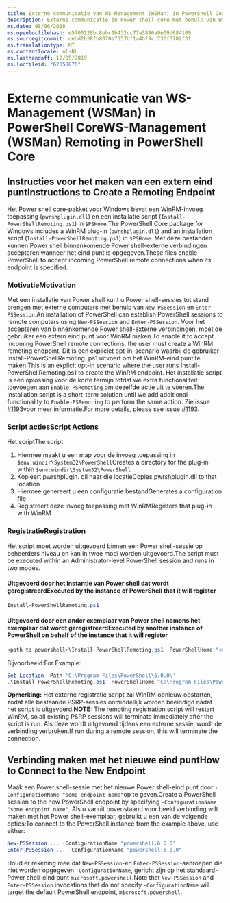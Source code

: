 ```yaml
---
title: Externe communicatie van WS-Management (WSMan) in PowerShell Core
description: Externe communicatie in Power shell core met behulp van WSMan
ms.date: 08/06/2018
ms.openlocfilehash: e5f00128bc8ebc1b432cc77a5896a9e09d684109
ms.sourcegitcommit: debd2b38fb8070a7357bf1a4bf9cc736f3702f31
ms.translationtype: MT
ms.contentlocale: nl-NL
ms.lasthandoff: 12/05/2019
ms.locfileid: "62058876"
---
```

# <a name="ws-management-wsman-remoting-in-powershell-core"></a><span data-ttu-id="44bcb-103">Externe communicatie van WS-Management (WSMan) in PowerShell Core</span><span class="sxs-lookup"><span data-stu-id="44bcb-103">WS-Management (WSMan) Remoting in PowerShell Core</span></span>

## <a name="instructions-to-create-a-remoting-endpoint"></a><span data-ttu-id="44bcb-104">Instructies voor het maken van een extern eind punt</span><span class="sxs-lookup"><span data-stu-id="44bcb-104">Instructions to Create a Remoting Endpoint</span></span>

<span data-ttu-id="44bcb-105">Het Power shell core-pakket voor Windows bevat een WinRM-invoeg toepassing (`pwrshplugin.dll`) en een installatie script (`Install-PowerShellRemoting.ps1`) in `$PSHome`.</span><span class="sxs-lookup"><span data-stu-id="44bcb-105">The PowerShell Core package for Windows includes a WinRM plug-in (`pwrshplugin.dll`) and an installation script (`Install-PowerShellRemoting.ps1`) in `$PSHome`.</span></span>
<span data-ttu-id="44bcb-106">Met deze bestanden kunnen Power shell binnenkomende Power shell-externe verbindingen accepteren wanneer het eind punt is opgegeven.</span><span class="sxs-lookup"><span data-stu-id="44bcb-106">These files enable PowerShell to accept incoming PowerShell remote connections when its endpoint is specified.</span></span>

### <a name="motivation"></a><span data-ttu-id="44bcb-107">Motivatie</span><span class="sxs-lookup"><span data-stu-id="44bcb-107">Motivation</span></span>

<span data-ttu-id="44bcb-108">Met een installatie van Power shell kunt u Power shell-sessies tot stand brengen met externe computers met behulp van `New-PSSession` en `Enter-PSSession`.</span><span class="sxs-lookup"><span data-stu-id="44bcb-108">An installation of PowerShell can establish PowerShell sessions to remote computers using `New-PSSession` and `Enter-PSSession`.</span></span>
<span data-ttu-id="44bcb-109">Voor het accepteren van binnenkomende Power shell-externe verbindingen, moet de gebruiker een extern eind punt voor WinRM maken.</span><span class="sxs-lookup"><span data-stu-id="44bcb-109">To enable it to accept incoming PowerShell remote connections, the user must create a WinRM remoting endpoint.</span></span>
<span data-ttu-id="44bcb-110">Dit is een expliciet opt-in-scenario waarbij de gebruiker Install-PowerShellRemoting. ps1 uitvoert om het WinRM-eind punt te maken.</span><span class="sxs-lookup"><span data-stu-id="44bcb-110">This is an explicit opt-in scenario where the user runs Install-PowerShellRemoting.ps1 to create the WinRM endpoint.</span></span>
<span data-ttu-id="44bcb-111">Het installatie script is een oplossing voor de korte termijn totdat we extra functionaliteit toevoegen aan `Enable-PSRemoting` om dezelfde actie uit te voeren.</span><span class="sxs-lookup"><span data-stu-id="44bcb-111">The installation script is a short-term solution until we add additional functionality to `Enable-PSRemoting` to perform the same action.</span></span>
<span data-ttu-id="44bcb-112">Zie issue [#1193](https://github.com/PowerShell/PowerShell/issues/1193)voor meer informatie.</span><span class="sxs-lookup"><span data-stu-id="44bcb-112">For more details, please see issue [#1193](https://github.com/PowerShell/PowerShell/issues/1193).</span></span>

### <a name="script-actions"></a><span data-ttu-id="44bcb-113">Script acties</span><span class="sxs-lookup"><span data-stu-id="44bcb-113">Script Actions</span></span>

<span data-ttu-id="44bcb-114">Het script</span><span class="sxs-lookup"><span data-stu-id="44bcb-114">The script</span></span>

1. <span data-ttu-id="44bcb-115">Hiermee maakt u een map voor de invoeg toepassing in `$env:windir\System32\PowerShell`</span><span class="sxs-lookup"><span data-stu-id="44bcb-115">Creates a directory for the plug-in within `$env:windir\System32\PowerShell`</span></span>
1. <span data-ttu-id="44bcb-116">Kopieert pwrshplugin. dll naar die locatie</span><span class="sxs-lookup"><span data-stu-id="44bcb-116">Copies pwrshplugin.dll to that location</span></span>
1. <span data-ttu-id="44bcb-117">Hiermee genereert u een configuratie bestand</span><span class="sxs-lookup"><span data-stu-id="44bcb-117">Generates a configuration file</span></span>
1. <span data-ttu-id="44bcb-118">Registreert deze invoeg toepassing met WinRM</span><span class="sxs-lookup"><span data-stu-id="44bcb-118">Registers that plug-in with WinRM</span></span>

### <a name="registration"></a><span data-ttu-id="44bcb-119">Registratie</span><span class="sxs-lookup"><span data-stu-id="44bcb-119">Registration</span></span>

<span data-ttu-id="44bcb-120">Het script moet worden uitgevoerd binnen een Power shell-sessie op beheerders niveau en kan in twee modi worden uitgevoerd.</span><span class="sxs-lookup"><span data-stu-id="44bcb-120">The script must be executed within an Administrator-level PowerShell session and runs in two modes.</span></span>

#### <a name="executed-by-the-instance-of-powershell-that-it-will-register"></a><span data-ttu-id="44bcb-121">Uitgevoerd door het instantie van Power shell dat wordt geregistreerd</span><span class="sxs-lookup"><span data-stu-id="44bcb-121">Executed by the instance of PowerShell that it will register</span></span>

```powershell
Install-PowerShellRemoting.ps1
```

#### <a name="executed-by-another-instance-of-powershell-on-behalf-of-the-instance-that-it-will-register"></a><span data-ttu-id="44bcb-122">Uitgevoerd door een ander exemplaar van Power shell namens het exemplaar dat wordt geregistreerd</span><span class="sxs-lookup"><span data-stu-id="44bcb-122">Executed by another instance of PowerShell on behalf of the instance that it will register</span></span>

```powershell
<path to powershell>\Install-PowerShellRemoting.ps1 -PowerShellHome "<absolute path to the instance's $PSHOME>"
```

<span data-ttu-id="44bcb-123">Bijvoorbeeld:</span><span class="sxs-lookup"><span data-stu-id="44bcb-123">For Example:</span></span>

```powershell
Set-Location -Path 'C:\Program Files\PowerShell\6.0.0\'
.\Install-PowerShellRemoting.ps1 -PowerShellHome "C:\Program Files\PowerShell\6.0.0\"
```

<span data-ttu-id="44bcb-124">**Opmerking:** Het externe registratie script zal WinRM opnieuw opstarten, zodat alle bestaande PSRP-sessies onmiddellijk worden beëindigd nadat het script is uitgevoerd.</span><span class="sxs-lookup"><span data-stu-id="44bcb-124">**NOTE:** The remoting registration script will restart WinRM, so all existing PSRP sessions will terminate immediately after the script is run.</span></span> <span data-ttu-id="44bcb-125">Als deze wordt uitgevoerd tijdens een externe sessie, wordt de verbinding verbroken.</span><span class="sxs-lookup"><span data-stu-id="44bcb-125">If run during a remote session, this will terminate the connection.</span></span>

## <a name="how-to-connect-to-the-new-endpoint"></a><span data-ttu-id="44bcb-126">Verbinding maken met het nieuwe eind punt</span><span class="sxs-lookup"><span data-stu-id="44bcb-126">How to Connect to the New Endpoint</span></span>

<span data-ttu-id="44bcb-127">Maak een Power shell-sessie met het nieuwe Power shell-eind punt door `-ConfigurationName "some endpoint name"`op te geven.</span><span class="sxs-lookup"><span data-stu-id="44bcb-127">Create a PowerShell session to the new PowerShell endpoint by specifying `-ConfigurationName "some endpoint name"`.</span></span> <span data-ttu-id="44bcb-128">Als u vanuit bovenstaand voor beeld verbinding wilt maken met het Power shell-exemplaar, gebruikt u een van de volgende opties:</span><span class="sxs-lookup"><span data-stu-id="44bcb-128">To connect to the PowerShell instance from the example above, use either:</span></span>

```powershell
New-PSSession ... -ConfigurationName "powershell.6.0.0"
Enter-PSSession ... -ConfigurationName "powershell.6.0.0"
```

<span data-ttu-id="44bcb-129">Houd er rekening mee dat `New-PSSession`-en `Enter-PSSession`-aanroepen die niet worden opgegeven `-ConfigurationName`, gericht zijn op het standaard-Power shell-eind punt `microsoft.powershell`.</span><span class="sxs-lookup"><span data-stu-id="44bcb-129">Note that `New-PSSession` and `Enter-PSSession` invocations that do not specify `-ConfigurationName` will target the default PowerShell endpoint, `microsoft.powershell`.</span></span>